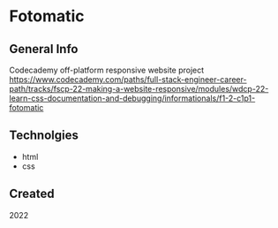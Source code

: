 # Fotomatic

## General Info

Codecademy off-platform responsive website project
https://www.codecademy.com/paths/full-stack-engineer-career-path/tracks/fscp-22-making-a-website-responsive/modules/wdcp-22-learn-css-documentation-and-debugging/informationals/f1-2-c1p1-fotomatic

## Technolgies

+ html
+ css

## Created

2022
